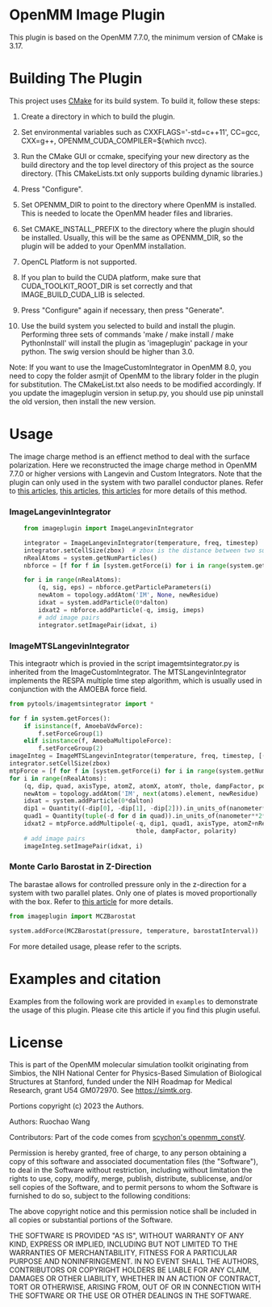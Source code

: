 OpenMM Image Plugin
=====================

This plugin is based on the OpenMM 7.7.0, the minimum version of CMake is 3.17. 

Building The Plugin
===================

This project uses [CMake](http://www.cmake.org) for its build system.  To build it, follow these
steps:

1. Create a directory in which to build the plugin.

2. Set environmental variables such as CXXFLAGS='-std=c++11', CC=gcc, CXX=g++, 
OPENMM_CUDA_COMPILER=$(which nvcc).

3. Run the CMake GUI or ccmake, specifying your new directory as the build directory and the top
level directory of this project as the source directory. (This CMakeLists.txt only supports building 
dynamic libraries.)

4. Press "Configure".

5. Set OPENMM_DIR to point to the directory where OpenMM is installed.  This is needed to locate
the OpenMM header files and libraries.

6. Set CMAKE_INSTALL_PREFIX to the directory where the plugin should be installed.  Usually,
this will be the same as OPENMM_DIR, so the plugin will be added to your OpenMM installation.

7. OpenCL Platform is not supported.

8. If you plan to build the CUDA platform, make sure that CUDA_TOOLKIT_ROOT_DIR is set correctly
and that IMAGE_BUILD_CUDA_LIB is selected.

9. Press "Configure" again if necessary, then press "Generate".

10. Use the build system you selected to build and install the plugin. 
Performing three sets of commands 'make / make install / make PythonInstall' will install the plugin
as 'imageplugin' package in your python. The swig version should be higher than 3.0.

Note: If you want to use the ImageCustomIntegrator in OpenMM 8.0, you need to 
copy the folder asmjit of OpenMM to the library folder in the plugin for substitution. 
The CMakeList.txt also needs to be modified accordingly. 
If you update the imageplugin version in setup.py, you should use pip uninstall the old version, 
then install the new version.

Usage
==========

The image charge method is an effienct method to deal with the surface polarization. Here we reconstructed 
the image charge method in OpenMM 7.7.0 or higher versions with Langevin and Custom Integrators. Note that 
the plugin can only used in the system with two parallel conductor planes. Refer to 
[this articles](https://doi.org/10.1073/pnas.2020615118), 
[this articles](https://doi.org/10.1063/5.0040172), 
[this articles](https://pubs.acs.org/doi/10.1021/acs.jpcc.9b06635) for more details of this method.

### ImageLangevinIntegrator
```python
    from imageplugin import ImageLangevinIntegrator

    integrator = ImageLangevinIntegrator(temperature, freq, timestep)
    integrator.setCellSize(zbox)  # zbox is the distance between two surfaces
    nRealAtoms = system.getNumParticles()
    nbforce = [f for f in [system.getForce(i) for i in range(system.getNumForces())] if type(f) == NonbondedForce][0]

    for i in range(nRealAtoms):
        (q, sig, eps) = nbforce.getParticleParameters(i)
        newAtom = topology.addAtom('IM', None, newResidue)
        idxat = system.addParticle(0*dalton)
        idxat2 = nbforce.addParticle(-q, imsig, imeps)
        # add image pairs
        integrator.setImagePair(idxat, i)
```

### ImageMTSLangevinIntegrator

This integraotr which is provied in the script imagemtsintegrator.py is inherited from 
the ImageCustomIntegrator. The MTSLangevinIntegrator implements the RESPA multiple time 
step algorithm, which is usually used in conjunction with the AMOEBA force field.

```python
from pytools/imagemtsintegrator import *

for f in system.getForces():
    if isinstance(f, AmoebaVdwForce):
        f.setForceGroup(1)
    elif isinstance(f, AmoebaMultipoleForce):
        f.setForceGroup(2)
imageInteg = ImageMTSLangevinIntegrator(temperature, freq, timestep, [(0,4), (1,1), (2,1)])
integrator.setCellSize(zbox)
mtpForce = [f for f in [system.getForce(i) for i in range(system.getNumForces())] if type(f) == AmoebaMultipoleForce][0]
for i in range(nRealAtoms):
    (q, dip, quad, axisType, atomZ, atomX, atomY, thole, dampFactor, polarity) = mtpForce.getMultipoleParameters(i)
    newAtom = topology.addAtom('IM', next(atoms).element, newResidue)
    idxat = system.addParticle(0*dalton)
    dip1 = Quantity((-dip[0], -dip[1], -dip[2])).in_units_of(nanometer*elementary_charge)
    quad1 = Quantity(tuple(-d for d in quad)).in_units_of(nanometer**2*elementary_charge)
    idxat2 = mtpForce.addMultipole(-q, dip1, quad1, axisType, atomZ+nRealAtoms, atomX+nRealAtoms, atomY+nRealAtoms,
                                   thole, dampFactor, polarity)
    # add image pairs
    imageInteg.setImagePair(idxat, i)
```

### Monte Carlo Barostat in Z-Direction

The barastae allows for controlled pressure only in the z-direction for a system with two 
parallel plates. Only one of plates is moved proportionally with the box.
Refer to 
[this article](https://pubs.acs.org/doi/10.1021/acs.jpcc.0c00299) for more details.
```python
from imageplugin import MCZBarostat

system.addForce(MCZBarostat(pressure, temperature, barostatInterval))
```

For more detailed usage, please refer to the scripts.


Examples and citation
=====================

Examples from the following work are provided in `examples` to demonstrate the usage of this plugin.
Please cite this article if you find this plugin useful.


License
=======

This is part of the OpenMM molecular simulation toolkit originating from
Simbios, the NIH National Center for Physics-Based Simulation of
Biological Structures at Stanford, funded under the NIH Roadmap for
Medical Research, grant U54 GM072970. See https://simtk.org.

Portions copyright (c) 2023 the Authors.

Authors: Ruochao Wang

Contributors: 
Part of the code comes from [scychon's openmm_constV](https://github.com/scychon/openmm_constV).

Permission is hereby granted, free of charge, to any person obtaining a
copy of this software and associated documentation files (the "Software"),
to deal in the Software without restriction, including without limitation
the rights to use, copy, modify, merge, publish, distribute, sublicense,
and/or sell copies of the Software, and to permit persons to whom the
Software is furnished to do so, subject to the following conditions:

The above copyright notice and this permission notice shall be included in
all copies or substantial portions of the Software.

THE SOFTWARE IS PROVIDED "AS IS", WITHOUT WARRANTY OF ANY KIND, EXPRESS OR
IMPLIED, INCLUDING BUT NOT LIMITED TO THE WARRANTIES OF MERCHANTABILITY,
FITNESS FOR A PARTICULAR PURPOSE AND NONINFRINGEMENT. IN NO EVENT SHALL
THE AUTHORS, CONTRIBUTORS OR COPYRIGHT HOLDERS BE LIABLE FOR ANY CLAIM,
DAMAGES OR OTHER LIABILITY, WHETHER IN AN ACTION OF CONTRACT, TORT OR
OTHERWISE, ARISING FROM, OUT OF OR IN CONNECTION WITH THE SOFTWARE OR THE
USE OR OTHER DEALINGS IN THE SOFTWARE.

